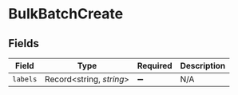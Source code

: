 # BulkBatchCreate


## Fields

| Field                    | Type                     | Required                 | Description              |
| ------------------------ | ------------------------ | ------------------------ | ------------------------ |
| `labels`                 | Record<string, *string*> | :heavy_minus_sign:       | N/A                      |